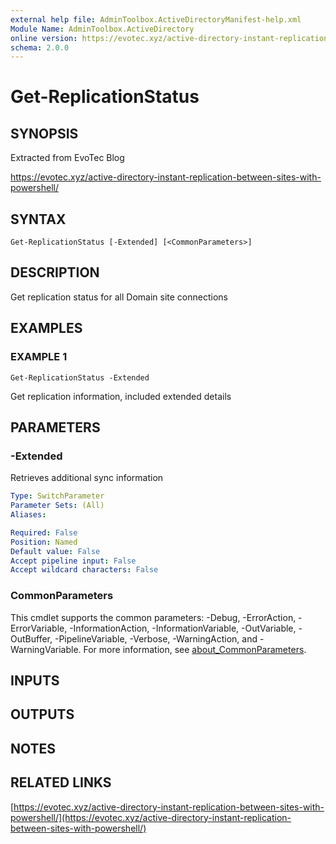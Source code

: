 ```yaml
---
external help file: AdminToolbox.ActiveDirectoryManifest-help.xml
Module Name: AdminToolbox.ActiveDirectory
online version: https://evotec.xyz/active-directory-instant-replication-between-sites-with-powershell/
schema: 2.0.0
---
```


# Get-ReplicationStatus

## SYNOPSIS
Extracted from EvoTec Blog

https://evotec.xyz/active-directory-instant-replication-between-sites-with-powershell/

## SYNTAX

```
Get-ReplicationStatus [-Extended] [<CommonParameters>]
```

## DESCRIPTION
Get replication status for all Domain site connections

## EXAMPLES

### EXAMPLE 1
```
Get-ReplicationStatus -Extended
```

Get replication information, included extended details

## PARAMETERS

### -Extended
Retrieves additional sync information

```yaml
Type: SwitchParameter
Parameter Sets: (All)
Aliases:

Required: False
Position: Named
Default value: False
Accept pipeline input: False
Accept wildcard characters: False
```

### CommonParameters
This cmdlet supports the common parameters: -Debug, -ErrorAction, -ErrorVariable, -InformationAction, -InformationVariable, -OutVariable, -OutBuffer, -PipelineVariable, -Verbose, -WarningAction, and -WarningVariable. For more information, see [about_CommonParameters](http://go.microsoft.com/fwlink/?LinkID=113216).

## INPUTS

## OUTPUTS

## NOTES

## RELATED LINKS

[https://evotec.xyz/active-directory-instant-replication-between-sites-with-powershell/](https://evotec.xyz/active-directory-instant-replication-between-sites-with-powershell/)


